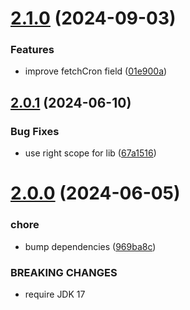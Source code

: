 # [2.1.0](https://github.com/gravitee-io/gravitee-fetcher-gitlab/compare/2.0.1...2.1.0) (2024-09-03)


### Features

* improve fetchCron field ([01e900a](https://github.com/gravitee-io/gravitee-fetcher-gitlab/commit/01e900ae62b877457106ebc4e0bf63d53e01aa39))

## [2.0.1](https://github.com/gravitee-io/gravitee-fetcher-gitlab/compare/2.0.0...2.0.1) (2024-06-10)


### Bug Fixes

* use right scope for lib ([67a1516](https://github.com/gravitee-io/gravitee-fetcher-gitlab/commit/67a15167d975fa30b393ff4a8ecc22a5c501c0c7))

# [2.0.0](https://github.com/gravitee-io/gravitee-fetcher-gitlab/compare/1.11.0...2.0.0) (2024-06-05)


### chore

* bump dependencies ([969ba8c](https://github.com/gravitee-io/gravitee-fetcher-gitlab/commit/969ba8c315ee0a7f539877f6e5e3d8ca27fcf78d))


### BREAKING CHANGES

* require JDK 17
